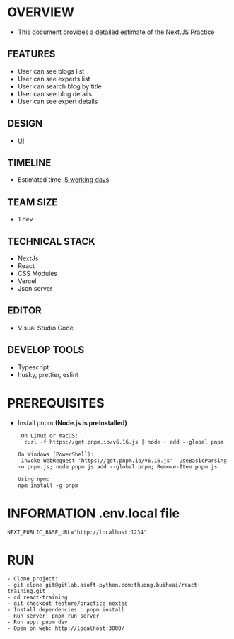 # OVERVIEW

- This document provides a detailed estimate of the Next.JS Practice

## FEATURES

- User can see blogs list
- User can see experts list
- User can search blog by title
- User can see blog details
- User can see expert details

## DESIGN

- [UI](https://www.dealermarketing.com/)

## TIMELINE

- Estimated time: [5 working days](https://docs.google.com/document/d/10hNx8z_SekhrrmkeOvXDOhlHovTX1winTSUHVPP3NxY/edit#)

## TEAM SIZE

- 1 dev

## TECHNICAL STACK

- NextJs
- React
- CSS Modules
- Vercel
- Json server

## EDITOR

- Visual Studio Code

## DEVELOP TOOLS

- Typescript
- husky, prettier, eslint

# PREREQUISITES

- Install pnpm **(Node.js is preinstalled)**

  ```
   On Linux or macOS:
    curl -f https://get.pnpm.io/v6.16.js | node - add --global pnpm
  ```

  ```
  On Windows (PowerShell):
   Invoke-WebRequest 'https://get.pnpm.io/v6.16.js' -UseBasicParsing -o pnpm.js; node pnpm.js add --global pnpm; Remove-Item pnpm.js
  ```

  ```
  Using npm:
  npm install -g pnpm
  ```

# INFORMATION .env.local file

```
NEXT_PUBLIC_BASE_URL="http://localhost:1234"

```

# RUN

```
- Clone project:
- git clone git@gitlab.asoft-python.com:thuong.buihoai/react-training.git
- cd react-training
- git checkout feature/practice-nextjs
- Install dependencies : pnpm install
- Run server: pnpm run server
- Run app: pnpm dev
- Open on web: http://localhost:3000/
```
